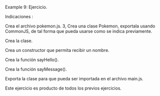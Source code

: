  Example 9: Ejercicio.

Indicaciones :

Crea el archivo pokemon.js. 3, Crea una clase Pokemon, exportala usando CommonJS, de tal forma que pueda usarse como se indica previamente.

Crea la clase.

Crea un constructor que permita recibir un nombre.

Crea la función sayHello().

Crea la función sayMessage().

Exporta la clase para que pueda ser importada en el archivo main.js.

Este ejercicio es producto de todos los previos ejercicios.

